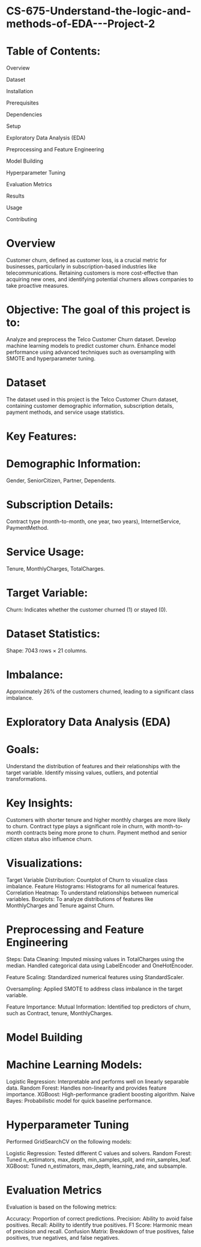 # CS-675-Understand-the-logic-and-methods-of-EDA---Project-2

# Table of Contents:

Overview

Dataset

Installation

Prerequisites

Dependencies

Setup

Exploratory Data Analysis (EDA)

Preprocessing and Feature Engineering

Model Building

Hyperparameter Tuning

Evaluation Metrics

Results

Usage

Contributing

# Overview

Customer churn, defined as customer loss, is a crucial metric for businesses, particularly in subscription-based industries like telecommunications. Retaining customers is more cost-effective than acquiring new ones, and identifying potential churners allows companies to take proactive measures.

# Objective: The goal of this project is to:

Analyze and preprocess the Telco Customer Churn dataset.
Develop machine learning models to predict customer churn.
Enhance model performance using advanced techniques such as oversampling with SMOTE and hyperparameter tuning.

# Dataset
The dataset used in this project is the Telco Customer Churn dataset, containing customer demographic information, subscription details, payment methods, and service usage statistics.

# Key Features:

# Demographic Information:

Gender, SeniorCitizen, Partner, Dependents.

# Subscription Details:

Contract type (month-to-month, one year, two years), InternetService, PaymentMethod.

# Service Usage:

Tenure, MonthlyCharges, TotalCharges.

# Target Variable:

Churn: Indicates whether the customer churned (1) or stayed (0).

# Dataset Statistics:
Shape: 7043 rows × 21 columns.

# Imbalance: 
Approximately 26% of the customers churned, leading to a significant class imbalance.

# Exploratory Data Analysis (EDA)

# Goals:

Understand the distribution of features and their relationships with the target variable.
Identify missing values, outliers, and potential transformations.

# Key Insights:

Customers with shorter tenure and higher monthly charges are more likely to churn.
Contract type plays a significant role in churn, with month-to-month contracts being more prone to churn.
Payment method and senior citizen status also influence churn.

# Visualizations:
Target Variable Distribution: Countplot of Churn to visualize class imbalance.
Feature Histograms: Histograms for all numerical features.
Correlation Heatmap: To understand relationships between numerical variables.
Boxplots: To analyze distributions of features like MonthlyCharges and Tenure against Churn.

# Preprocessing and Feature Engineering

Steps:
Data Cleaning:
Imputed missing values in TotalCharges using the median.
Handled categorical data using LabelEncoder and OneHotEncoder.

Feature Scaling:
Standardized numerical features using StandardScaler.

Oversampling:
Applied SMOTE to address class imbalance in the target variable.

Feature Importance:
Mutual Information: Identified top predictors of churn, such as Contract, tenure, MonthlyCharges.

# Model Building
# Machine Learning Models:

Logistic Regression: Interpretable and performs well on linearly separable data.
Random Forest: Handles non-linearity and provides feature importance.
XGBoost: High-performance gradient boosting algorithm.
Naive Bayes: Probabilistic model for quick baseline performance.

# Hyperparameter Tuning
Performed GridSearchCV on the following models:

Logistic Regression: Tested different C values and solvers.
Random Forest: Tuned n_estimators, max_depth, min_samples_split, and min_samples_leaf.
XGBoost: Tuned n_estimators, max_depth, learning_rate, and subsample.

# Evaluation Metrics
Evaluation is based on the following metrics:

Accuracy: Proportion of correct predictions.
Precision: Ability to avoid false positives.
Recall: Ability to identify true positives.
F1 Score: Harmonic mean of precision and recall.
Confusion Matrix: Breakdown of true positives, false positives, true negatives, and false negatives.



